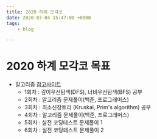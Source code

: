 ```yaml
---
title: 2020 하계 모각코
date: 2020-07-04 15:47:00 +0900
tags:
    - blog

---
```


# 2020 하계 모각코 목표   
* 알고리즘 [참고사이트](https://www.fun-coding.org/Chapter17-graph-live.html)      
	* 1회차 : 깊이우선탐색(DFS), 너비우선탐색(BFS) 공부       
	* 2회차 : 알고리즘 문제풀이(백준, 프로그래머스)   
	* 3회차 : 최소신장트리 (Kruskal, Prim's algorithm) 공부   
	* 4회차 : 알고리즘 문제풀이(백준, 프로그래머스)   
	* 5회차 : 실전 코딩테스트 문제풀이 1     
	* 6회차 : 실전 코딩테스트 문제풀이 2      
